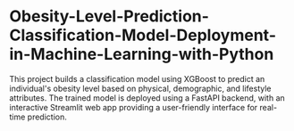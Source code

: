 # Obesity-Level-Prediction-Classification-Model-Deployment-in-Machine-Learning-with-Python
This project builds a classification model using XGBoost to predict an individual's obesity level based on physical, demographic, and lifestyle attributes. The trained model is deployed using a FastAPI backend, with an interactive Streamlit web app providing a user-friendly interface for real-time prediction.
